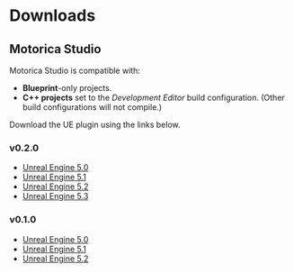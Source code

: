 # Downloads
## Motorica Studio
Motorica Studio is compatible with:

- **Blueprint**-only projects.
- **C++ projects** set to the *Development Editor* build configuration. (Other build configurations will not compile.)

Download the UE plugin using the links below.

### v0.2.0

- [Unreal Engine 5.0](https://drive.google.com/file/d/1_jeqUyC3K_plzMg_FGlNv86x8r96iW_c/view)
- [Unreal Engine 5.1](https://drive.google.com/file/d/1Z3GTWCs2EtrL6O7tLNay89YQxj_qjDCI/view)
- [Unreal Engine 5.2](https://drive.google.com/file/d/19D4iCtS10GRSxf-TCq3O58-5E3thuqEe/view)
- [Unreal Engine 5.3](https://drive.google.com/file/d/18Si_ET88780tyP9F-Auhkv6ESl5PbL9M/view)

### v0.1.0

- [Unreal Engine 5.0](https://drive.google.com/file/d/1OPg8xVHwGEtfKKNBqjNkvxN7U-ctNIIh/view)
- [Unreal Engine 5.1](https://drive.google.com/file/d/1cbC6EhRxO5_ZS4bHcwEiQIynmIJjCLQb/view)
- [Unreal Engine 5.2](https://drive.google.com/file/d/1NYxJ9WG00Tc1AzyLMySDfMOVmmoCpsBC/view)
